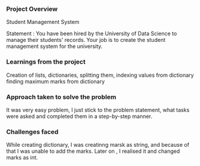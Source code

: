### Project Overview

 Student Management System 

Statement : You have been hired by the University of Data Science to manage their students' records. Your job is to create the student management system for the university. 


### Learnings from the project

 Creation of lists, dictionaries,
splitting them, 
indexing values from dictionary
finding maximum marks from dictionary



### Approach taken to solve the problem

 It was very easy problem,  I just stick to the problem statement, what tasks were asked and completed them in a step-by-step manner.


### Challenges faced

 While creating dictionary, I  was creatinng marsk as string, and because of that I was unable to add the marks. Later on , I realised it and changed marks as int.



